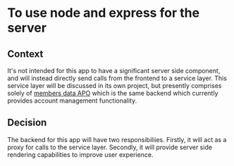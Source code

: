 # To use node and express for the server

## Context

It's not intended for this app to have a significant server side component, and will instead directly send calls from the frontend to a service layer. This service layer will be discussed in its own project, but presently comprises solely of [members data APO](https://github.com/guardian/members-data-api) which is the same backend which currently provides account management functionality.

## Decision

The backend for this app will have two responsibiliies. Firstly, it will act as a proxy for calls to the service layer. Secondly, it will provide server side rendering capabilities to improve user experience.
